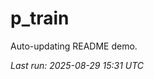 # p_train

Auto-updating README demo.

<!--START_SECTION:status-->
_Last run: 2025-08-29 15:31 UTC_
<!--END_SECTION:status-->



































































































































































































